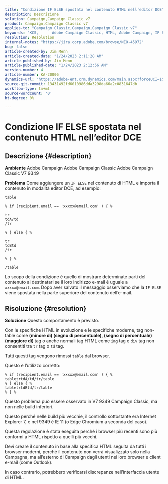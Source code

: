 ```yaml
---
title: "Condizione IF ELSE spostata nel contenuto HTML nell’editor DCE"
description: Descrizione
solution: Campaign,Campaign Classic v7
product: Campaign,Campaign Classic v7
applies-to: "Campaign Classic,Campaign,Campaign Classic v7"
keywords: "KCS, ​ ​ ​ ​ ​ Adobe Campaign Classic, HTML, Adobe Campaign, IF ELSE,, DCE editor, risoluzione dei problemi, V7 9349"
resolution: Resolution
internal-notes: "https://jira.corp.adobe.com/browse/NEO-45972"
bug: false
article-created-by: Jim Menn
article-created-date: "1/24/2023 2:11:28 AM"
article-published-by: Jim Menn
article-published-date: "1/24/2023 2:12:56 AM"
version-number: 4
article-number: KA-20006
dynamics-url: "https://adobe-ent.crm.dynamics.com/main.aspx?forceUCI=1&pagetype=entityrecord&etn=knowledgearticle&id=8d7a5666-8c9b-ed11-aad1-6045bd006e5a"
source-git-commit: 13431492fd6010986dda3298da66a2c0831647db
workflow-type: tm+mt
source-wordcount: '0'
ht-degree: 0%

---
```


# Condizione IF ELSE spostata nel contenuto HTML nell’editor DCE

## Descrizione {#description}


<b>Ambiente</b>
Adobe Campaign Adobe Campaign Classic Adobe Campaign Classic V7 9349

<b>Problema</b>
Come aggiungere un `IF ELSE` nel contenuto di HTML e importa il contenuto in modalità editor DCE, ad esempio:


```
table

% if (recipient.email == 'xxxxx@email.com' ) { %

tr
tdA/td
/tr

% } else { %

tr
tdBtd
/tr

% } %

/table
```


Lo scopo della condizione è quello di mostrare determinate parti del contenuto ai destinatari se il loro indirizzo e-mail è uguale a `xxxxx@email.com`. Dopo aver salvato il messaggio osserviamo che la `IF ELSE` viene spostata nella parte superiore del contenuto dell’e-mail.


## Risoluzione {#resolution}


<b>Soluzione</b>
Questo comportamento è previsto.

Con le specifiche HTML in evoluzione e le specifiche moderne, tag non-table come <b>(minore di) (segno di percentuale), (segno di percentuale) (maggiore di) </b>tag o anche normali tag HTML come `img` tag e `div` tag non consentiti tra `tr` tag o `td` tag.

Tutti questi tag vengono rimossi `table` dal browser.

Questo è l’utilizzo corretto:


```
% if (recipient.email == 'xxxxx@email.com' ) { %
tabletrtdA/td/tr/table
% } else { %
tabletrtdBtd/tr/table
% } %
```


Questo problema può essere osservato in V7 9349 Campaign Classic, ma non nelle build inferiori.

Questo perché nelle build più vecchie, il controllo sottostante era Internet Explorer 7, e nel 9349 è IE 11 (o Edge Chromium a seconda del caso).

Questa regolazione è stata eseguita perché i browser più recenti sono più conformi a HTML rispetto a quelli più vecchi.

Devi creare il contenuto in base alla specifica HTML seguita da tutti i browser moderni, perché il contenuto non verrà visualizzato solo nella Campagna, ma all’esterno di Campaign dagli utenti nei loro browser e client e-mail (come Outlook).

In caso contrario, potrebbero verificarsi discrepanze nell’interfaccia utente di HTML.
